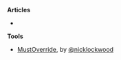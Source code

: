 **Articles**

*

**Tools**

* [MustOverride](https://github.com/nicklockwood/MustOverride), by [@nicklockwood](https://twitter.com/nicklockwood)

